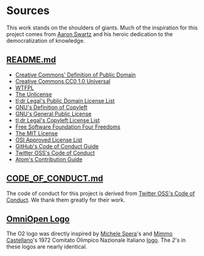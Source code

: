 # Sources
This work stands on the shoulders of giants.
Much of the inspiration for this project comes from [Aaron Swartz](https://archive.org/details/GuerillaOpenAccessManifesto) and his heroic dedication to the democratization of knowledge.

## [README.md](./README.md)
- [Creative Commons' Definition of Public Domain](https://wiki.creativecommons.org/wiki/public_domain)
- [Creative Commons CC0 1.0 Universal](https://creativecommons.org/publicdomain/zero/1.0/)
- [WTFPL](http://www.wtfpl.net/)
- [The Unlicense](https://unlicense.org/)
- [tl;dr Legal's Public Domain License List](https://tldrlegal.com/licenses/tags/Public%20Domain)
- [GNU's Definition of Copyleft](https://www.gnu.org/licenses/copyleft.en.html)
- [GNU's General Public License](https://www.gnu.org/licenses/gpl-3.0.en.html)
- [tl;dr Legal's Copyleft License List](https://tldrlegal.com/licenses/tags/Copyleft) 
- [Free Software Foundation Four Freedoms](https://www.gnu.org/philosophy/free-sw.en.html)
- [The MIT License](https://opensource.org/licenses/MIT)
- [OSI Approved License List](https://opensource.org/licenses/alphabetical)
- [GitHub's Code of Conduct Guide](https://docs.github.com/en/free-pro-team@latest/github/building-a-strong-community/adding-a-code-of-conduct-to-your-project)
- [Twitter OSS's Code of Conduct](https://github.com/twitter/code-of-conduct/blob/master/code-of-conduct.md)
- [Atom's Contribution Guide](https://github.com/atom/atom/blob/master/CONTRIBUTING.md)

## [CODE_OF_CONDUCT.md](./CODE_OF_CONDUCT.md)
The code of conduct for this project is derived from [Twitter OSS's Code of Conduct](https://github.com/twitter/code-of-conduct/blob/master/code-of-conduct.md). We thank them greatly for their work.

## [OmniOpen Logo](./graphics/OmniOpen.min.svg)
The O2 logo was directly inspired by [Michele Spera](http://www.designculture.it/interview/michele-spera.html)'s and [Mimmo Castellano](http://www.museodelmarchioitaliano.com/route4/mimmo-castellano.php)'s 1972 Comitato Olimpico Nazionale Italiano [logo](http://www.logobook.com/logo/c-o-n-i-25/). The *2*'s in these logos are nearly identical. 
